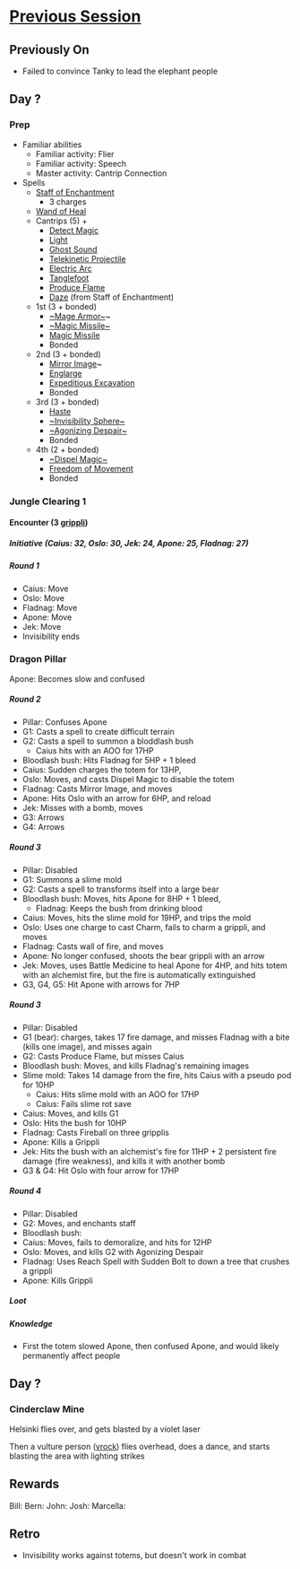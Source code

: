 # [Previous Session](./2021-01-06.md)

## Previously On

- Failed to convince Tanky to lead the elephant people

## Day ?

### Prep

- Familiar abilities
  - Familiar activity: Flier
  - Familiar activity: Speech
  - Master activity: Cantrip Connection
- Spells
  - [Staff of Enchantment](https://pf2.easytool.es/index.php?id=2788)
    - 3 charges
  - [Wand of Heal](https://pf2.easytool.es/index.php?id=2803)
  - Cantrips (5) + 
    - [Detect Magic](https://pf2.d20pfsrd.com/spell/detect-magic/)
    - [Light](https://pf2.d20pfsrd.com/spell/light/)
    - [Ghost Sound](https://pf2.d20pfsrd.com/spell/ghost-sound/)
    - [Telekinetic Projectile](https://pf2.d20pfsrd.com/spell/telekinetic-projectile/)
    - [Electric Arc](https://pf2.d20pfsrd.com/spell/electric-arc/)
    - [Tanglefoot](https://pf2.d20pfsrd.com/spell/tanglefoot/)
    - [Produce Flame](https://pf2.d20pfsrd.com/spell/ray-of-frost/)
    - [Daze](https://pf2.d20pfsrd.com/spell/daze/) (from Staff of Enchantment)
  - 1st (3 + bonded)
    - [~Mage Armor~](https://pf2.d20pfsrd.com/spell/mage-armor/)~
    - [~Magic Missile~](https://pf2.d20pfsrd.com/spell/magic-missile/)
    - [Magic Missile](https://pf2.d20pfsrd.com/spell/magic-missile/)
    - Bonded
  - 2nd (3 + bonded)
    - [Mirror Image](https://pf2.d20pfsrd.com/spell/mirror-image/)~
    - [Englarge](https://pf2.d20pfsrd.com/spell/enlarge/)
    - [Expeditious Excavation](https://pf2.d20pfsrd.com/spell/expeditious-excavation)
    - Bonded
  - 3rd (3 + bonded)
    - [Haste](https://pf2.d20pfsrd.com/spell/haste)
    - [~Invisibility Sphere~](https://pf2.d20pfsrd.com/spell/invisibility-sphere/)
    - [~Agonizing Despair~](https://pf2.d20pfsrd.com/spell/agonizing-despair/)
    - Bonded
  - 4th (2 + bonded)
    - [~Dispel Magic~](https://pf2.d20pfsrd.com/spell/dispel-magic/)
    - [Freedom of Movement](https://pf2.d20pfsrd.com/spell/freedom-of-movement/)
    - Bonded
    
### Jungle Clearing 1

#### Encounter (3 [grippli](https://pf2.d20pfsrd.com/monster/grippli/))

##### Initiative (Caius: 32, Oslo: 30, Jek: 24, Apone: 25, Fladnag: 27)

##### Round 1

- Caius: Move
- Oslo: Move
- Fladnag: Move
- Apone: Move
- Jek: Move
- Invisibility ends

### Dragon Pillar

Apone: Becomes slow and confused

##### Round 2

- Pillar: Confuses Apone
- G1: Casts a spell to create difficult terrain
- G2: Casts a spell to summon a bloddlash bush
   - Caius hits with an AOO for 17HP
- Bloodlash bush: Hits Fladnag for 5HP + 1 bleed
- Caius: Sudden charges the totem for 13HP, 
- Oslo: Moves, and casts Dispel Magic to disable the totem
- Fladnag: Casts Mirror Image, and moves
- Apone: Hits Oslo with an arrow for 6HP, and reload
- Jek: Misses with a bomb, moves
- G3: Arrows
- G4: Arrows

##### Round 3

- Pillar: Disabled
- G1: Summons a slime mold
- G2: Casts a spell to transforms itself into a large bear
- Bloodlash bush: Moves, hits Apone for 8HP + 1 bleed, 
   - Fladnag: Keeps the bush from drinking blood
- Caius: Moves, hits the slime mold for 19HP, and trips the mold
- Oslo: Uses one charge to cast Charm, fails to charm a grippli, and moves
- Fladnag: Casts wall of fire, and moves
- Apone: No longer confused, shoots the bear grippli with an arrow
- Jek: Moves, uses Battle Medicine to heal Apone for 4HP, and hits totem with an alchemist fire, but the fire is automatically extinguished
- G3, G4, G5: Hit Apone with arrows for 7HP

##### Round 3

- Pillar: Disabled
- G1 (bear): charges, takes 17 fire damage, and misses Fladnag with a bite (kills one image), and misses again
- G2: Casts Produce Flame, but misses Caius
- Bloodlash bush: Moves, and kills Fladnag's remaining images
- Slime mold: Takes 14 damage from the fire, hits Caius with a pseudo pod for 10HP
   - Caius: Hits slime mold with an AOO for 17HP
   - Caius: Fails slime rot save
- Caius: Moves, and kills G1
- Oslo: Hits the bush for 10HP
- Fladnag: Casts Fireball on three gripplis
- Apone: Kills a Grippli
- Jek: Hits the bush with an alchemist's fire for 11HP + 2 persistent fire damage (fire weakness), and kills it with another bomb
- G3 & G4: Hit Oslo with four arrow for 17HP

##### Round 4

- Pillar: Disabled
- G2: Moves, and enchants staff
- Bloodlash bush: 
- Caius: Moves, fails to demoralize, and hits for 12HP
- Oslo: Moves, and kills G2 with Agonizing Despair
- Fladnag: Uses Reach Spell with Sudden Bolt to down a tree that crushes a grippli
- Apone: Kills Grippli

##### Loot

##### Knowledge

- First the totem slowed Apone, then confused Apone, and would likely permanently affect people

## Day ?

### Cinderclaw Mine

Helsinki flies over, and gets blasted by a violet laser

Then a vulture person ([vrock](https://pf2.d20pfsrd.com/monster/vrock/)) flies overhead, does a dance, and starts blasting the area with lighting strikes

## Rewards

Bill: 
Bern: 
John: 
Josh: 
Marcella: 
  
## Retro

- Invisibility works against totems, but doesn't work in combat
